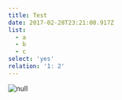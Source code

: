```yaml
---
title: Test
date: 2017-02-28T23:21:00.917Z
list:
  - a
  - b
  - c
select: 'yes'
relation: '1: 2'
---
```


![null](/uploads/7ali0ryyq6s-pumabg.jpg)

